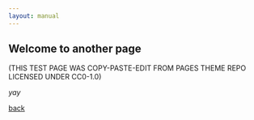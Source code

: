 ```yaml
---
layout: manual
---
```


## Welcome to another page

(THIS TEST PAGE WAS COPY-PASTE-EDIT FROM PAGES THEME REPO
LICENSED UNDER CC0-1.0)

_yay_

[back](./)
